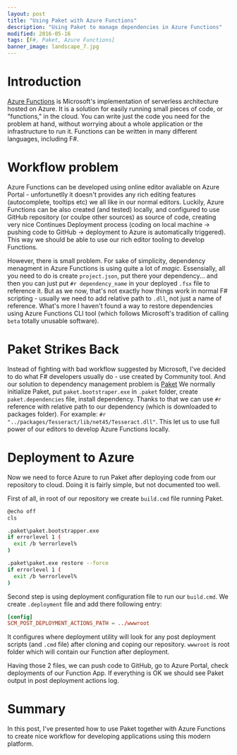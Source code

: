 ```yaml
---
layout: post
title: "Using Paket with Azure Functions"
description: "Using Paket to manage dependencies in Azure Functions"
modified: 2016-05-16
tags: [F#, Paket, Azure Functions]
banner_image: landscape_7.jpg
---
```


# Introduction

[Azure Functions](https://azure.microsoft.com/en-us/services/functions/) is Microsoft's implementation of serverless architecture hosted on Azure. It is a solution for easily running small pieces of code, or "functions," in the cloud. You can write just the code you need for the problem at hand, without worrying about a whole application or the infrastructure to run it. Functions can be written in many different languages, including F#.

<!--more-->

# Workflow problem

Azure Functions can be developed using online editor avaliable on Azure Portal - unfortunetlly it doesn't provides any rich editing features (autocomplete, tooltips etc) we all like in our normal editors. Luckily, Azure Functions can be also created (and tested) locally, and configured to use GitHub repository (or coulpe other sources) as source of code, creating very nice Continues Deployment process (coding on local machine -> pushing code to GitHub -> deployment to Azure is automatically triggered). This way we should be able to use our rich editor tooling to develop Functions.

However, there is small problem. For sake of simplicity, dependency menagment in Azure Functions is using quite a lot of *magic*. Essensially, all you need to do is create `project.json`, put there your dependency... and then you can just put `#r dependency_name` in your deployed `.fsx` file to reference it. But as we now, that's not exactly how things work in normal F# scripting - usually we need to add relative path to `.dll`, not just a name of reference. What's more I haven't found a way to restore dependencies using Azure Functions CLI tool (which follows Microsoft's tradition of calling `beta` totally unusable software).

# Paket Strikes Back

Instead of fighting with bad workflow suggested by Microsoft, I've decided to do what F# developers usually do - use created by Community tool. And our solution to dependency management problem is [Paket](https://fsprojects.github.io/Paket/)
We normally initialize Paket, put `paket.bootstraper.exe` in `.paket` folder, create `paket.dependencies` file, install dependency. Thanks to that we can use `#r` reference with relative path to our dependency (which is downloaded to packages folder). For example: `#r "../packages/Tesseract/lib/net45/Tesseract.dll"`. This let us to use full power of our editors to develop Azure Functions locally.

# Deployment to Azure

Now we need to force Azure to run Paket after deploying code from our repository to cloud. Doing it is fairly simple, but not documented too well.

First of all, in root of our repository we create `build.cmd` file running Paket.

```bash
@echo off
cls

.paket\paket.bootstrapper.exe
if errorlevel 1 (
  exit /b %errorlevel%
)

.paket\paket.exe restore --force
if errorlevel 1 (
  exit /b %errorlevel%
)
```

Second step is using deployment configuration file to run our `build.cmd`. We create `.deployment` file and add there following entry:

```toml
[config]
SCM_POST_DEPLOYMENT_ACTIONS_PATH = ../wwwroot
```

It configures where deployment utility will look for any post deployment scripts (and `.cmd` file) after cloning and coping our repository. `wwwroot` is root folder which will contain our Function after deployment.

Having those 2 files, we can push code to GitHub, go to Azure Portal, check deployments of our Function App. If everything is OK we should see Paket output in post deployment actions log.

# Summary

In this post, I've presented how to use Paket together with Azure Functions to create nice workflow for developing applications using this modern platform.